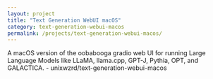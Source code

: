 ```yaml
---
layout: project
title: "Text Generation WebUI macOS"
category: text-generation-webui-macos
permalink: /projects/text-generation-webui-macos/
---
```


A macOS version of the oobabooga gradio web UI for running Large Language Models like LLaMA, llama.cpp, GPT-J, Pythia, OPT, and GALACTICA. - unixwzrd/text-generation-webui-macos